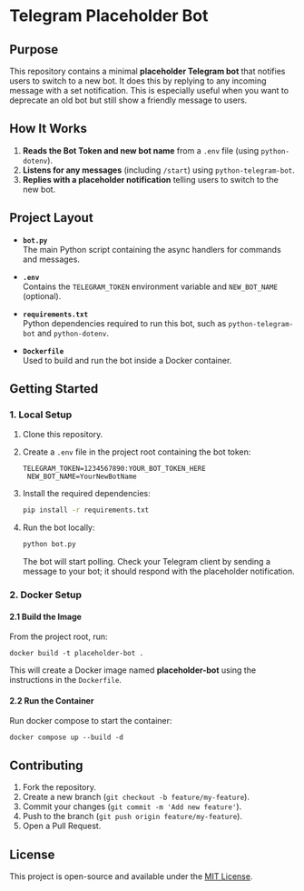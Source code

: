 
# Telegram Placeholder Bot

## Purpose

This repository contains a minimal **placeholder Telegram bot** that notifies users to switch to a new bot. It does this by replying to any incoming message with a set notification. This is especially useful when you want to deprecate an old bot but still show a friendly message to users.


## How It Works

1. **Reads the Bot Token and new bot name** from a `.env` file (using `python-dotenv`).
2. **Listens for any messages** (including `/start`) using `python-telegram-bot`.
3. **Replies with a placeholder notification** telling users to switch to the new bot.


## Project Layout

- **`bot.py`**  
  The main Python script containing the async handlers for commands and messages.

- **`.env`**  
  Contains the `TELEGRAM_TOKEN` environment variable and `NEW_BOT_NAME` (optional).

- **`requirements.txt`**  
  Python dependencies required to run this bot, such as `python-telegram-bot` and `python-dotenv`.

- **`Dockerfile`**  
  Used to build and run the bot inside a Docker container.


## Getting Started

### 1. Local Setup

1. Clone this repository.
2. Create a `.env` file in the project root containing the bot token:
   
   ```
   TELEGRAM_TOKEN=1234567890:YOUR_BOT_TOKEN_HERE
    NEW_BOT_NAME=YourNewBotName
   ```

3. Install the required dependencies:
   
   ```bash
   pip install -r requirements.txt
   ```

4. Run the bot locally:
   
   ```bash
   python bot.py
   ```
   
   The bot will start polling. Check your Telegram client by sending a message to your bot; it should respond with the placeholder notification.


### 2. Docker Setup

#### 2.1 Build the Image

From the project root, run:

```
docker build -t placeholder-bot .
```

This will create a Docker image named **placeholder-bot** using the instructions in the `Dockerfile`.

#### 2.2 Run the Container

Run docker compose to start the container:

```
docker compose up --build -d
```

## Contributing

1. Fork the repository.
2. Create a new branch (`git checkout -b feature/my-feature`).
3. Commit your changes (`git commit -m 'Add new feature'`).
4. Push to the branch (`git push origin feature/my-feature`).
5. Open a Pull Request.

## License

This project is open-source and available under the [MIT License](LICENSE).
